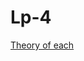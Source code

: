 # Lp-4

<a href="https://1drv.ms/o/s!AtzA3QRB5YV_r7B-qEXtUurs3iUdIQ?e=qYRv7P">Theory of each</a></br>

